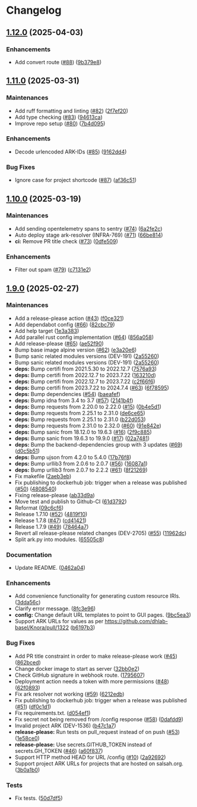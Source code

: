 # Changelog

## [1.12.0](https://github.com/dasch-swiss/ark-resolver/compare/ark_resolver-v1.11.0...ark_resolver-v1.12.0) (2025-04-03)


### Enhancements

* Add convert route ([#88](https://github.com/dasch-swiss/ark-resolver/issues/88)) ([9b379e8](https://github.com/dasch-swiss/ark-resolver/commit/9b379e87a7226f7a32affd928b49990f22c0f994))

## [1.11.0](https://github.com/dasch-swiss/ark-resolver/compare/ark_resolver-v1.10.0...ark_resolver-v1.11.0) (2025-03-31)


### Maintenances

* Add ruff formatting and linting ([#82](https://github.com/dasch-swiss/ark-resolver/issues/82)) ([2f7ef20](https://github.com/dasch-swiss/ark-resolver/commit/2f7ef20193a74b7c63b57528f702e0598993ab3c))
* Add type checking ([#83](https://github.com/dasch-swiss/ark-resolver/issues/83)) ([94613ca](https://github.com/dasch-swiss/ark-resolver/commit/94613cad086244b240b332bd0ce839de5e290f6e))
* Improve repo setup ([#80](https://github.com/dasch-swiss/ark-resolver/issues/80)) ([7b4d095](https://github.com/dasch-swiss/ark-resolver/commit/7b4d095fb638224bc766bfb08ae60b6fb8359b12))


### Enhancements

* Decode urlencoded ARK-IDs ([#85](https://github.com/dasch-swiss/ark-resolver/issues/85)) ([9162dd4](https://github.com/dasch-swiss/ark-resolver/commit/9162dd4927a8ebcaf281aca16e969eb1b023f93e))


### Bug Fixes

* Ignore case for project shortcode ([#87](https://github.com/dasch-swiss/ark-resolver/issues/87)) ([af36c51](https://github.com/dasch-swiss/ark-resolver/commit/af36c5107e88db2a7f2239875e389532e0216a19))

## [1.10.0](https://github.com/dasch-swiss/ark-resolver/compare/ark_resolver-v1.9.0...ark_resolver-v1.10.0) (2025-03-19)


### Maintenances

* Add sending opentelemetry spans to sentry ([#74](https://github.com/dasch-swiss/ark-resolver/issues/74)) ([6a2fe2c](https://github.com/dasch-swiss/ark-resolver/commit/6a2fe2cddf24b2b529671981727c38bea7ef62e4))
* Auto deploy stage ark-resolver (INFRA-769) ([#71](https://github.com/dasch-swiss/ark-resolver/issues/71)) ([66be814](https://github.com/dasch-swiss/ark-resolver/commit/66be814a3d562d64daddb8f035cf40b5519be1de))
* **ci:** Remove PR title check ([#73](https://github.com/dasch-swiss/ark-resolver/issues/73)) ([0dfe509](https://github.com/dasch-swiss/ark-resolver/commit/0dfe509c13504629339d8540a772f1e22f9f547f))


### Enhancements

* Filter out spam ([#79](https://github.com/dasch-swiss/ark-resolver/issues/79)) ([c7131e2](https://github.com/dasch-swiss/ark-resolver/commit/c7131e22eba9f5d1946159e117482b9e3a6ae4f8))

## [1.9.0](https://github.com/dasch-swiss/ark-resolver/compare/ark_resolver-v1.8.0...ark_resolver-v1.9.0) (2025-02-27)


### Maintenances

* Add a release-please action ([#43](https://github.com/dasch-swiss/ark-resolver/issues/43)) ([f0ce321](https://github.com/dasch-swiss/ark-resolver/commit/f0ce321ef768cede0589539aa7e27ded289209fd))
* Add dependabot config ([#66](https://github.com/dasch-swiss/ark-resolver/issues/66)) ([82cbc79](https://github.com/dasch-swiss/ark-resolver/commit/82cbc793c067c46abc3c7f3e660a80de107f6ada))
* Add help target ([1e3a383](https://github.com/dasch-swiss/ark-resolver/commit/1e3a3834f9da503afdd2d2ae4a3eebcc063bc69d))
* Add parallel rust config implementation ([#64](https://github.com/dasch-swiss/ark-resolver/issues/64)) ([856a058](https://github.com/dasch-swiss/ark-resolver/commit/856a0584b0ba5d9c546d37cb4c2fb4f0e1007564))
* Add release-please ([#65](https://github.com/dasch-swiss/ark-resolver/issues/65)) ([ae52f90](https://github.com/dasch-swiss/ark-resolver/commit/ae52f90f9cf422105a8c87a51502ed7d2e38bf29))
* Bump base image alpine version ([#62](https://github.com/dasch-swiss/ark-resolver/issues/62)) ([e3a20e6](https://github.com/dasch-swiss/ark-resolver/commit/e3a20e6a0051811975817b05bf724bbcd9eeb11d))
* Bump sanic related modules versions (DEV-191) ([2a55260](https://github.com/dasch-swiss/ark-resolver/commit/2a5526092ce2a6dfa2bc834db0c0fa002ffe64d7))
* Bump sanic related modules versions (DEV-191) ([2a55260](https://github.com/dasch-swiss/ark-resolver/commit/2a5526092ce2a6dfa2bc834db0c0fa002ffe64d7))
* **deps:** Bump certifi from 2021.5.30 to 2022.12.7 ([7576a93](https://github.com/dasch-swiss/ark-resolver/commit/7576a939f462c96cb6cc0ab4de9d881fc4c8ccf0))
* **deps:** Bump certifi from 2022.12.7 to 2023.7.22 ([163210d](https://github.com/dasch-swiss/ark-resolver/commit/163210d342e046e48d8e49542fec3a416ad2b500))
* **deps:** Bump certifi from 2022.12.7 to 2023.7.22 ([c2f66f6](https://github.com/dasch-swiss/ark-resolver/commit/c2f66f6505b4ecb64ea19f46ba79cb0a578f3645))
* **deps:** Bump certifi from 2023.7.22 to 2024.7.4 ([#63](https://github.com/dasch-swiss/ark-resolver/issues/63)) ([6f78595](https://github.com/dasch-swiss/ark-resolver/commit/6f78595bd724bd4d101f560e7e50d82ba417ac13))
* **deps:** Bump dependencies ([#54](https://github.com/dasch-swiss/ark-resolver/issues/54)) ([baeafef](https://github.com/dasch-swiss/ark-resolver/commit/baeafefd811f5a464a19f6144caac8858e2bb1eb))
* **deps:** Bump idna from 3.4 to 3.7 ([#57](https://github.com/dasch-swiss/ark-resolver/issues/57)) ([2141b4f](https://github.com/dasch-swiss/ark-resolver/commit/2141b4f4c7b6918023d381623bc75df8c0213e24))
* **deps:** Bump requests from 2.20.0 to 2.22.0 ([#15](https://github.com/dasch-swiss/ark-resolver/issues/15)) ([0b4e5d1](https://github.com/dasch-swiss/ark-resolver/commit/0b4e5d1ed86f94862edf68ea606262267d2497c9))
* **deps:** Bump requests from 2.25.1 to 2.31.0 ([de6ce65](https://github.com/dasch-swiss/ark-resolver/commit/de6ce651597f45a117a202c066cedb57354dc83f))
* **deps:** Bump requests from 2.25.1 to 2.31.0 ([b22d053](https://github.com/dasch-swiss/ark-resolver/commit/b22d053a583811a718fcf16f12e3a37aa64932b8))
* **deps:** Bump requests from 2.31.0 to 2.32.0 ([#60](https://github.com/dasch-swiss/ark-resolver/issues/60)) ([91e842e](https://github.com/dasch-swiss/ark-resolver/commit/91e842e467257bda0b01c9632ba9f5c56fd4bc44))
* **deps:** Bump sanic from 18.12.0 to 19.6.3 ([#16](https://github.com/dasch-swiss/ark-resolver/issues/16)) ([2f9c885](https://github.com/dasch-swiss/ark-resolver/commit/2f9c885d7f4088cfcddd9c5a8d546021646def0e))
* **deps:** Bump sanic from 19.6.3 to 19.9.0 ([#17](https://github.com/dasch-swiss/ark-resolver/issues/17)) ([02a7481](https://github.com/dasch-swiss/ark-resolver/commit/02a7481bc3000366f49ca2bff3034eef1d11e3e0))
* **deps:** Bump the backend-dependencies group with 3 updates ([#69](https://github.com/dasch-swiss/ark-resolver/issues/69)) ([d0c5b51](https://github.com/dasch-swiss/ark-resolver/commit/d0c5b51ca6930f6ac9b5e329f449d7af843a4822))
* **deps:** Bump ujson from 4.2.0 to 5.4.0 ([17b76f8](https://github.com/dasch-swiss/ark-resolver/commit/17b76f8c1367abdd3f9e07e4504ca05abc4a4236))
* **deps:** Bump urllib3 from 2.0.6 to 2.0.7 ([#56](https://github.com/dasch-swiss/ark-resolver/issues/56)) ([16087a1](https://github.com/dasch-swiss/ark-resolver/commit/16087a1f4c13ea7c85743ccfd03abaf5a691f916))
* **deps:** Bump urllib3 from 2.0.7 to 2.2.2 ([#61](https://github.com/dasch-swiss/ark-resolver/issues/61)) ([8f21269](https://github.com/dasch-swiss/ark-resolver/commit/8f21269cdc69e0cd44ff24eb848f6f79cd0a4049))
* Fix makefile ([2aeb3eb](https://github.com/dasch-swiss/ark-resolver/commit/2aeb3eb1bc98dfa782d9004130fd6d40efe98ce5))
* Fix publishing to dockerhub job: trigger when a release was published ([#50](https://github.com/dasch-swiss/ark-resolver/issues/50)) ([4808540](https://github.com/dasch-swiss/ark-resolver/commit/48085407bcbcbfad93105c73455acda173ee3b4d))
* Fixing release-please ([ab33d9a](https://github.com/dasch-swiss/ark-resolver/commit/ab33d9a2051bfaf814b7699bd07109863e7f7d9f))
* Move test and publish to Github-CI ([61d3792](https://github.com/dasch-swiss/ark-resolver/commit/61d3792330f536e856140ba36e684f3ae889ec43))
* Reformat ([09c6cf6](https://github.com/dasch-swiss/ark-resolver/commit/09c6cf63b9edd4a01296a068d70df3d6cf65f1ec))
* Release 1.7.10 ([#52](https://github.com/dasch-swiss/ark-resolver/issues/52)) ([4819f10](https://github.com/dasch-swiss/ark-resolver/commit/4819f10aeef5d5c2b47e085e1dc596b83c8d38d4))
* Release 1.7.8 ([#47](https://github.com/dasch-swiss/ark-resolver/issues/47)) ([cd41421](https://github.com/dasch-swiss/ark-resolver/commit/cd414217d864ade5eb84ecb81d6fe65961ee982e))
* Release 1.7.9 ([#49](https://github.com/dasch-swiss/ark-resolver/issues/49)) ([78464a7](https://github.com/dasch-swiss/ark-resolver/commit/78464a7b9b13df4e51b1d8e5e16c1ee8c4fd4d58))
* Revert all release-please related changes (DEV-2705) ([#55](https://github.com/dasch-swiss/ark-resolver/issues/55)) ([11962dc](https://github.com/dasch-swiss/ark-resolver/commit/11962dcc5df11cfa2eb2e984f28fc1fe10c41a5d))
* Split ark.py into modules. ([65505c8](https://github.com/dasch-swiss/ark-resolver/commit/65505c81ef3def9975c1cecf0ef815a4792c0246))


### Documentation

* Update README. ([0462a04](https://github.com/dasch-swiss/ark-resolver/commit/0462a04a0be21e96205a516856e6d61c383469d8))


### Enhancements

* Add convenience functionality for generating custom resource IRIs. ([3dda56c](https://github.com/dasch-swiss/ark-resolver/commit/3dda56c59fd8255ac9dc6d06a05ccc77efe19661))
* Clarify error message. ([8fc3e96](https://github.com/dasch-swiss/ark-resolver/commit/8fc3e968dfe3bb71011aeadde3bdd9219fb875ec))
* **config:** Change default URL templates to point to GUI pages. ([9bc5ea3](https://github.com/dasch-swiss/ark-resolver/commit/9bc5ea3272a6738b63e95020af640773b83899b4))
* Support ARK URLs for values as per https://github.com/dhlab-basel/Knora/pull/1322 ([b6197b3](https://github.com/dasch-swiss/ark-resolver/commit/b6197b3b26ae3ae225b252fb2d20c21f30a09be9))


### Bug Fixes

* Add PR title constraint in order to make release-please work ([#45](https://github.com/dasch-swiss/ark-resolver/issues/45)) ([862bced](https://github.com/dasch-swiss/ark-resolver/commit/862bced1394e8087b624db6bb7ad67fe5ed3abff))
* Change docker image to start as server ([32bb0e2](https://github.com/dasch-swiss/ark-resolver/commit/32bb0e277068ddf20037ea2ad4dea747c623828b))
* Check GitHub signature in webhook route. ([1795607](https://github.com/dasch-swiss/ark-resolver/commit/17956079bb7b81dc1185e8f0f3607e2ae86444f0))
* Deployment action needs a token with more permissions ([#48](https://github.com/dasch-swiss/ark-resolver/issues/48)) ([62f0893](https://github.com/dasch-swiss/ark-resolver/commit/62f0893040ce6584e2261877b7414893e6e2cb29))
* Fix ark resolver not working ([#59](https://github.com/dasch-swiss/ark-resolver/issues/59)) ([6212edb](https://github.com/dasch-swiss/ark-resolver/commit/6212edbfdd369bea09b23cc90748f3f0874a2974))
* Fix publishing to dockerhub job: trigger when a release was published ([#51](https://github.com/dasch-swiss/ark-resolver/issues/51)) ([df0c1d1](https://github.com/dasch-swiss/ark-resolver/commit/df0c1d1703830809fec812f331ff3d309525885f))
* Fix requirements.txt. ([d054ef1](https://github.com/dasch-swiss/ark-resolver/commit/d054ef1f8bad736a665679a81daba737891a6165))
* Fix secret not being removed from /config response ([#58](https://github.com/dasch-swiss/ark-resolver/issues/58)) ([0dafdd9](https://github.com/dasch-swiss/ark-resolver/commit/0dafdd9631974a714c951e7905a9c2653a1a222d))
* Invalid project ARK (DEV-1536) ([b47c1a7](https://github.com/dasch-swiss/ark-resolver/commit/b47c1a70e6669f5b9f21c9408f1a5d24fc169ae3))
* **release-please:** Run tests on pull_request instead of on push ([#53](https://github.com/dasch-swiss/ark-resolver/issues/53)) ([1e58ce0](https://github.com/dasch-swiss/ark-resolver/commit/1e58ce00195b4839444e2bfcf17d3cafe46b40ef))
* **release-please:** Use secrets.GITHUB_TOKEN instead of secrets.GH_TOKEN ([#46](https://github.com/dasch-swiss/ark-resolver/issues/46)) ([a60f837](https://github.com/dasch-swiss/ark-resolver/commit/a60f837e150ba0cf27f2f16883fff9ddc6111421))
* Support HTTP method HEAD for URL /config ([#10](https://github.com/dasch-swiss/ark-resolver/issues/10)) ([2a92692](https://github.com/dasch-swiss/ark-resolver/commit/2a92692271fae0f4e20ac68b288875577d4c3877))
* Support project ARK URLs for projects that are hosted on salsah.org. ([3b0a1b0](https://github.com/dasch-swiss/ark-resolver/commit/3b0a1b06af199ee521981f227c1fd16899ebd4c2))


### Tests

* Fix tests. ([50d7df5](https://github.com/dasch-swiss/ark-resolver/commit/50d7df581a4d2c70808311b093aae26e9f00e0a3))
